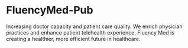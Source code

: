 # FluencyMed-Pub
Increasing doctor capacity and patient care quality. We enrich physician practices and enhance patient telehealth experience. Fluency Med is creating a healthier, more efficient future in healthcare.
